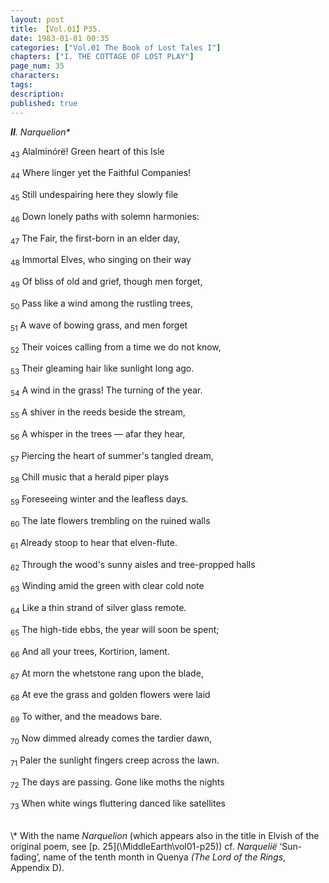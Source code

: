 ```yaml
---
layout: post
title: 【Vol.01】P35.
date: 1983-01-01 00:35
categories: ["Vol.01 The Book of Lost Tales I"]
chapters: ["I. THE COTTAGE OF LOST PLAY"]
page_num: 35
characters: 
tags: 
description: 
published: true
---
```


<I><B>II</B>. Narquelion\*</I>

<SUB>43</SUB> Alalminórë! Green heart of this Isle

<SUB>44</SUB> Where linger yet the Faithful Companies!

<SUB>45</SUB> Still undespairing here they slowly file

<SUB>46</SUB> Down lonely paths with solemn harmonies:

<SUB>47</SUB> The Fair, the first-born in an elder day,

<SUB>48</SUB> Immortal Elves, who singing on their way

<SUB>49</SUB> Of bliss of old and grief, though men forget,

<SUB>50</SUB> Pass like a wind among the rustling trees,

<SUB>51</SUB> A wave of bowing grass, and men forget

<SUB>52</SUB> Their voices calling from a time we do not know,

<SUB>53</SUB> Their gleaming hair like sunlight long ago.

<SUB>54</SUB> A wind in the grass! The turning of the year.

<SUB>55</SUB> A shiver in the reeds beside the stream,

<SUB>56</SUB> A whisper in the trees — afar they hear,

<SUB>57</SUB> Piercing the heart of summer's tangled dream,

<SUB>58</SUB> Chill music that a herald piper plays

<SUB>59</SUB> Foreseeing winter and the leafless days.

<SUB>60</SUB> The late flowers trembling on the ruined walls

<SUB>61</SUB> Already stoop to hear that elven-flute.

<SUB>62</SUB> Through the wood's sunny aisles and tree-propped halls

<SUB>63</SUB> Winding amid the green with clear cold note

<SUB>64</SUB> Like a thin strand of silver glass remote.

<SUB>65</SUB> The high-tide ebbs, the year will soon be spent;

<SUB>66</SUB> And all your trees, Kortirion, lament.

<SUB>67</SUB> At morn the whetstone rang upon the blade,

<SUB>68</SUB> At eve the grass and golden flowers were laid

<SUB>69</SUB> To wither, and the meadows bare.

<SUB>70</SUB> Now dimmed already comes the tardier dawn,

<SUB>71</SUB> Paler the sunlight fingers creep across the lawn.

<SUB>72</SUB> The days are passing. Gone like moths the nights

<SUB>73</SUB> When white wings fluttering danced like satellites

<BR>
\* With the name <I>Narquelion</I> (which appears also in the title in Elvish of the original poem, see [p. 25](\MiddleEarth\vol01-p25)) cf. <I>Narquelië</I> ‘Sun-fading’, name of the tenth month in Quenya <I>(The Lord of the Rings</I>, Appendix D).

